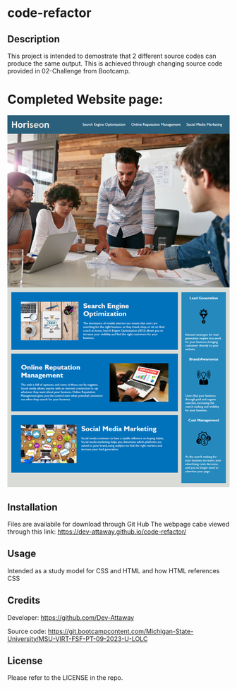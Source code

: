 # code-refactor

## Description
This project is intended to demostrate that 2 different source codes can produce the same output. This is achieved through changing source code provided in 02-Challenge from Bootcamp.

# Completed Website page:
![](./assets/images/image-1.png)

## Installation

Files are availabile for download through Git Hub
The webpage cabe viewed through this link: https://dev-attaway.github.io/code-refactor/

## Usage

 Intended as a study model for CSS and HTML and how HTML references CSS

## Credits

Developer:
https://github.com/Dev-Attaway

Source code:
https://git.bootcampcontent.com/Michigan-State-University/MSU-VIRT-FSF-PT-09-2023-U-LOLC

## License

Please refer to the LICENSE in the repo.